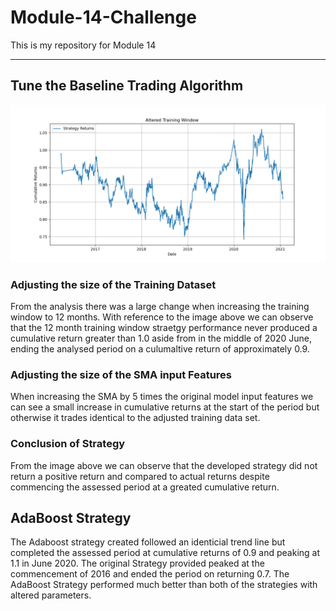 # Module-14-Challenge
This is my repository for Module 14
___
## Tune the Baseline Trading Algorithm
![Image](./Images/Alterered_Training_Window.png)
### Adjusting the size of the Training Dataset
From the analysis there was a large change when increasing the training window to 12 months. With reference to the image above we can observe that the 12 month training window straetgy performance never produced a cumulative return greater than 1.0 aside from in the middle of 2020 June, ending the analysed period on a culumaltive return of approximately 0.9. 

### Adjusting the size of the SMA input Features
When increasing the SMA by 5 times the original model input features we can see a small increase in cumulative returns at the start of the period but otherwise it trades identical to the adjusted training data set. 

### Conclusion of Strategy
From the image above we can observe that the developed strategy did not return a positive return and compared to actual returns despite commencing the assessed period at a greated cumulative return. 

## AdaBoost Strategy
The Adaboost strategy created followed an identicial trend line but completed the assessed period at cumulative returns of 0.9 and peaking at 1.1 in June 2020. The original Strategy provided peaked at the commencement of 2016 and ended the period on returning 0.7. The AdaBoost Strategy performed much better than both of the strategies with altered parameters.  
